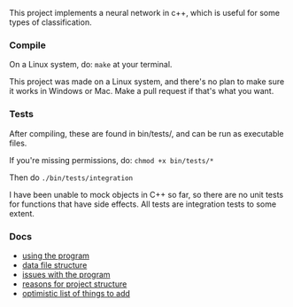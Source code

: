 This project implements a neural network in c++, which is useful for some types of classification.

### Compile

On a Linux system, do: `make` at your terminal.

This project was made on a Linux system, and there's no plan to make sure it works in Windows or
Mac. Make a pull request if that's what you want.


### Tests

After compiling, these are found in bin/tests/, and can be run as executable files.

If you're missing permissions, do: `chmod +x bin/tests/*`

Then do `./bin/tests/integration`

I have been unable to mock objects in C++ so far, so there are no unit tests for functions that have
side effects. All tests are integration tests to some extent.

### Docs

- [using the program](docs/usage.md)
- [data file structure](docs/data_files.md)
- [issues with the program](docs/issues.md)
- [reasons for project structure](docs/discussion.md)
- [optimistic list of things to add](docs/to_add.md)

